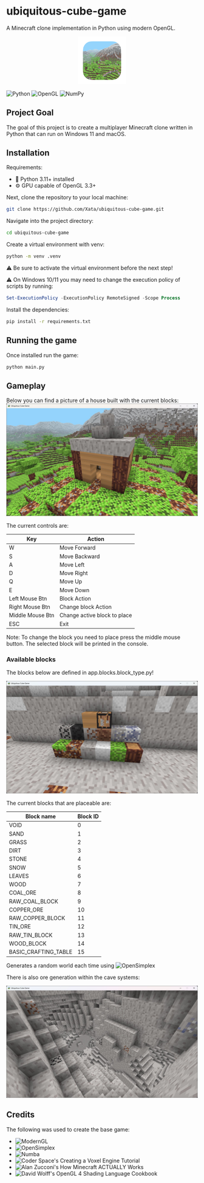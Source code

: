 # ubiquitous-cube-game
A Minecraft clone implementation in Python using modern OpenGL.

<p align="center">
<img src="app/assets/icon.png" alt="Ubiquitous Cube Game icon" width="25%"/>

![Python](https://img.shields.io/badge/python-3670A0?style=for-the-badge&logo=python&logoColor=ffdd54)
![OpenGL](https://img.shields.io/badge/OpenGL-%23FFFFFF.svg?style=for-the-badge&logo=opengl)
![NumPy](https://img.shields.io/badge/numpy-%23013243.svg?style=for-the-badge&logo=numpy&logoColor=white)

</p>

## Project Goal

The goal of this project is to create a multiplayer Minecraft clone written in Python that can run on Windows 11 and macOS.

## Installation

Requirements:
- 🐍 Python 3.11+ installed
- ⚙️ GPU capable of OpenGL 3.3+

Next, clone the repository to your local machine:
```zsh
git clone https://github.com/Xata/ubiquitous-cube-game.git
```

Navigate into the project directory:
```zsh
cd ubiquitous-cube-game
```

Create a virtual environment with venv:
```zsh
python -m venv .venv
```

⚠️ Be sure to activate the virtual environment before the next step!

⚠️ On Windows 10/11 you may need to change the execution policy of scripts by running:
```powershell
Set-ExecutionPolicy -ExecutionPolicy RemoteSigned -Scope Process
```

Install the dependencies:
```zsh
pip install -r requirements.txt
```

## Running the game
Once installed run the game:
```zsh
python main.py
```

## Gameplay

Below you can find a picture of a house built with the current blocks:
![All current blocks](/resources/images/cube-game-screenshot-03.jpg)

The current controls are:

| Key | Action |
|------|--------|
| W | Move Forward |
| S | Move Backward |
| A | Move Left |
| D | Move Right |
| Q | Move Up |
| E | Move Down |
| Left Mouse Btn | Block Action |
| Right Mouse Btn | Change block Action |
| Middle Mouse Btn | Change active block to place |
| ESC | Exit |

Note: To change the block you need to place press the middle mouse button. The selected block will be printed in the console.

### Available blocks
The blocks below are defined in app.blocks.block_type.py!

![All current blocks](/resources/images/cube-game-screenshot-01.jpg)

The current blocks that are placeable are:

| Block name           | Block ID |
|----------------------|----------|
| VOID                 | 0        |
| SAND                 | 1        |
| GRASS                | 2        |
| DIRT                 | 3        |
| STONE                | 4        |
| SNOW                 | 5        |
| LEAVES               | 6        |
| WOOD                 | 7        | 
| COAL_ORE             | 8        |
| RAW_COAL_BLOCK       | 9        |
| COPPER_ORE           | 10       |
| RAW_COPPER_BLOCK     | 11       | 
| TIN_ORE              | 12 |       
| RAW_TIN_BLOCK        | 13 |       
| WOOD_BLOCK           | 14    |   
| BASIC_CRAFTING_TABLE | 15    |

Generates a random world each time using ![OpenSimplex](https://github.com/lmas/opensimplex)

There is also ore generation within the cave systems:

![Example of ore being generated within the caves](/resources/images/cube-game-screenshot-02.jpg)

## Credits

The following was used to create the base game:

- ![ModernGL](https://moderngl.readthedocs.io/en/5.8.2/)
- ![OpenSimplex](https://github.com/lmas/opensimplex)
- ![Numba](https://numba.pydata.org/)
- ![Coder Space's Creating a Voxel Engine Tutorial](https://www.youtube.com/watch?v=Ab8TOSFfNp4)
- ![Alan Zucconi's How Minecraft ACTUALLY Works](https://www.youtube.com/watch?v=YyVAaJqYAfE&t=973s)
- ![David Wolff's OpenGL 4 Shading Language Cookbook](https://www.amazon.com/OpenGL-Shading-Language-Cookbook-high-quality/dp/1789342252)
